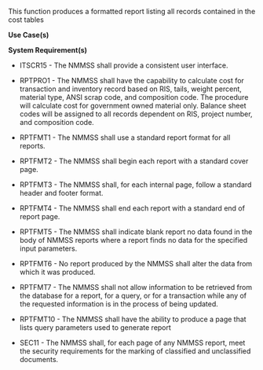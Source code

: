 This function produces a formatted report listing all records contained in the cost tables

**Use Case(s)**

**System Requirement(s)**

- ITSCR15 - The NMMSS shall provide a consistent user interface.

- RPTPRO1 - The NMMSS shall have the capability to calculate cost for transaction and inventory record based on RIS, tails, weight percent, material type, ANSI scrap code, and composition code. The procedure will calculate cost for government owned material only. Balance sheet codes will be assigned to all records dependent on RIS, project number, and composition code.

- RPTFMT1 - The NMMSS shall use a standard report format for all reports.

- RPTFMT2 - The NMMSS shall begin each report with a standard cover page.

- RPTFMT3 - The NMMSS shall, for each internal page, follow a standard header and footer format.

- RPTFMT4 - The NMMSS shall end each report with a standard end of report page.

- RPTFMT5 - The NMMSS shall indicate blank report no data found in the body of NMMSS reports where a report finds no data for the specified input parameters.

- RPTFMT6 - No report produced by the NMMSS shall alter the data from which it was produced.

- RPTFMT7 - The NMMSS shall not allow information to be retrieved from the database for a report, for a query, or for a transaction while any of the requested information is in the process of being updated.

- RPTFMT10 - The NMMSS shall have the ability to produce a page that lists query parameters used to generate report

- SEC11 - The NMMSS shall, for each page of any NMMSS report, meet the security requirements for the marking of classified and unclassified documents.

